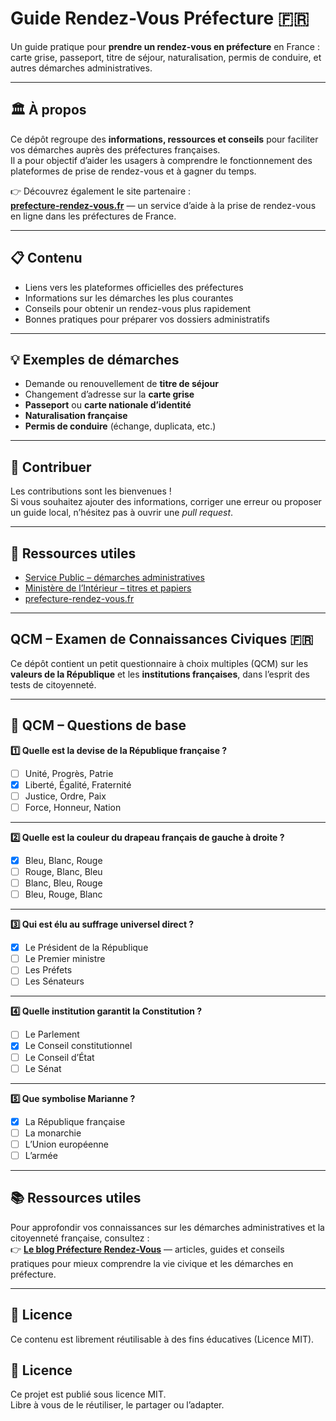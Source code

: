 # Guide Rendez-Vous Préfecture 🇫🇷

Un guide pratique pour **prendre un rendez-vous en préfecture** en France :  
carte grise, passeport, titre de séjour, naturalisation, permis de conduire, et autres démarches administratives.

---

## 🏛️ À propos

Ce dépôt regroupe des **informations, ressources et conseils** pour faciliter vos démarches auprès des préfectures françaises.  
Il a pour objectif d’aider les usagers à comprendre le fonctionnement des plateformes de prise de rendez-vous et à gagner du temps.

👉 Découvrez également le site partenaire :  
[**prefecture-rendez-vous.fr**](https://www.prefecture-rendez-vous.fr/) — un service d’aide à la prise de rendez-vous en ligne dans les préfectures de France.

---

## 📋 Contenu

- Liens vers les plateformes officielles des préfectures  
- Informations sur les démarches les plus courantes  
- Conseils pour obtenir un rendez-vous plus rapidement  
- Bonnes pratiques pour préparer vos dossiers administratifs  

---

## 💡 Exemples de démarches

- Demande ou renouvellement de **titre de séjour**  
- Changement d’adresse sur la **carte grise**  
- **Passeport** ou **carte nationale d’identité**  
- **Naturalisation française**  
- **Permis de conduire** (échange, duplicata, etc.)

---

## 🤝 Contribuer

Les contributions sont les bienvenues !  
Si vous souhaitez ajouter des informations, corriger une erreur ou proposer un guide local, n’hésitez pas à ouvrir une *pull request*.

---

## 🔗 Ressources utiles

- [Service Public – démarches administratives](https://www.service-public.fr/)
- [Ministère de l’Intérieur – titres et papiers](https://www.interieur.gouv.fr/)
- [prefecture-rendez-vous.fr](https://www.prefecture-rendez-vous.fr/)

---

## QCM – Examen de Connaissances Civiques 🇫🇷

Ce dépôt contient un petit questionnaire à choix multiples (QCM) sur les **valeurs de la République** et les **institutions françaises**, dans l’esprit des tests de citoyenneté.

---

## 🧠 QCM – Questions de base

**1️⃣ Quelle est la devise de la République française ?**  
- [ ] Unité, Progrès, Patrie  
- [x] Liberté, Égalité, Fraternité  
- [ ] Justice, Ordre, Paix  
- [ ] Force, Honneur, Nation  

---

**2️⃣ Quelle est la couleur du drapeau français de gauche à droite ?**  
- [x] Bleu, Blanc, Rouge  
- [ ] Rouge, Blanc, Bleu  
- [ ] Blanc, Bleu, Rouge  
- [ ] Bleu, Rouge, Blanc  

---

**3️⃣ Qui est élu au suffrage universel direct ?**  
- [x] Le Président de la République  
- [ ] Le Premier ministre  
- [ ] Les Préfets  
- [ ] Les Sénateurs  

---

**4️⃣ Quelle institution garantit la Constitution ?**  
- [ ] Le Parlement  
- [x] Le Conseil constitutionnel  
- [ ] Le Conseil d’État  
- [ ] Le Sénat  

---

**5️⃣ Que symbolise Marianne ?**  
- [x] La République française  
- [ ] La monarchie  
- [ ] L’Union européenne  
- [ ] L’armée  

---

## 📚 Ressources utiles

Pour approfondir vos connaissances sur les démarches administratives et la citoyenneté française, consultez :  
👉 [**Le blog Préfecture Rendez-Vous**](https://blog.prefecture-rendez-vous.fr/blog/) — articles, guides et conseils pratiques pour mieux comprendre la vie civique et les démarches en préfecture.

---

## 🧾 Licence

Ce contenu est librement réutilisable à des fins éducatives (Licence MIT).


## 📄 Licence

Ce projet est publié sous licence MIT.  
Libre à vous de le réutiliser, le partager ou l’adapter.
